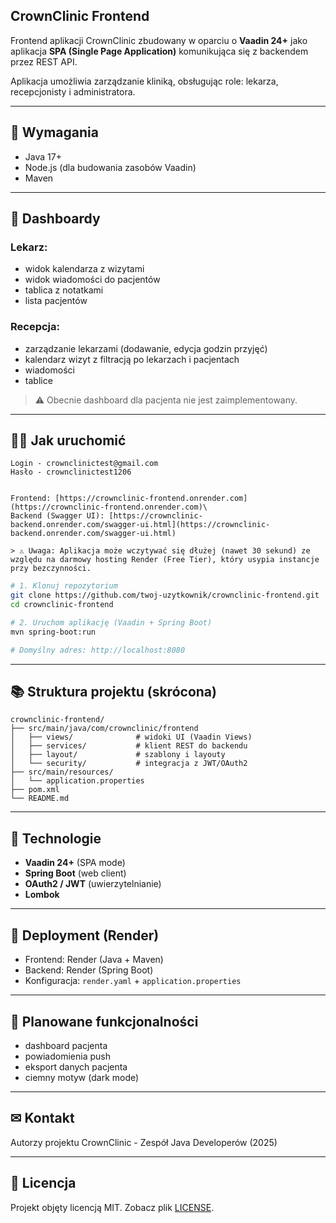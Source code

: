 ## CrownClinic Frontend



Frontend aplikacji CrownClinic zbudowany w oparciu o **Vaadin 24+** jako aplikacja **SPA (Single Page Application)** komunikująca się z backendem przez REST API.

Aplikacja umożliwia zarządzanie kliniką, obsługując role: lekarza, recepcjonisty i administratora.

---

## 📄 Wymagania

- Java 17+
- Node.js (dla budowania zasobów Vaadin)
- Maven

---

## 🏑 Dashboardy

### Lekarz:

- widok kalendarza z wizytami
- widok wiadomości do pacjentów
- tablica z notatkami
- lista pacjentów

### Recepcja:

- zarządzanie lekarzami (dodawanie, edycja godzin przyjęć)
- kalendarz wizyt z filtracją po lekarzach i pacjentach
- wiadomości
- tablice

> ⚠ Obecnie dashboard dla pacjenta nie jest zaimplementowany.

---

## 🏃‍♂️ Jak uruchomić

```Konto google do testowania funkcjonalności:
Login - crownclinictest@gmail.com
Hasło - crownclinictest1206
```

```Zalecane uruchomienie na Render

Frontend: [https://crownclinic-frontend.onrender.com](https://crownclinic-frontend.onrender.com)\
Backend (Swagger UI): [https://crownclinic-backend.onrender.com/swagger-ui.html](https://crownclinic-backend.onrender.com/swagger-ui.html)

> ⚠ Uwaga: Aplikacja może wczytywać się dłużej (nawet 30 sekund) ze względu na darmowy hosting Render (Free Tier), który usypia instancje przy bezczynności.
```

```bash
# 1. Klonuj repozytorium
git clone https://github.com/twoj-uzytkownik/crownclinic-frontend.git
cd crownclinic-frontend

# 2. Uruchom aplikację (Vaadin + Spring Boot)
mvn spring-boot:run

# Domyślny adres: http://localhost:8080
```

---

## 📚 Struktura projektu (skrócona)

```
crownclinic-frontend/
├── src/main/java/com/crownclinic/frontend
│   ├── views/              # widoki UI (Vaadin Views)
│   ├── services/           # klient REST do backendu
│   ├── layout/             # szablony i layouty
│   └── security/           # integracja z JWT/OAuth2
├── src/main/resources/
│   └── application.properties
├── pom.xml
└── README.md
```

---

## 🚸 Technologie

- **Vaadin 24+** (SPA mode)
- **Spring Boot** (web client)
- **OAuth2 / JWT** (uwierzytelnianie)
- **Lombok**

---

## 💪 Deployment (Render)

- Frontend: Render (Java + Maven)
- Backend: Render (Spring Boot)
- Konfiguracja: `render.yaml` + `application.properties`

---

## 🔄 Planowane funkcjonalności

- dashboard pacjenta
- powiadomienia push
- eksport danych pacjenta
- ciemny motyw (dark mode)

---

## ✉ Kontakt

Autorzy projektu CrownClinic - Zespół Java Developerów (2025)

---

## 📅 Licencja

Projekt objęty licencją MIT. Zobacz plik [LICENSE](LICENSE).

